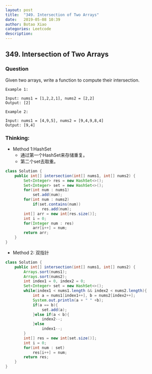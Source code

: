 ```yaml
---
layout: post
title:  "349. Intersection of Two Arrays"
date:   2019-05-08 10:39
author: Botao Xiao
categories: Leetcode
description:
---
```

## 349. Intersection of Two Arrays

### Question
Given two arrays, write a function to compute their intersection.

```
Example 1:

Input: nums1 = [1,2,2,1], nums2 = [2,2]
Output: [2]

Example 2:

Input: nums1 = [4,9,5], nums2 = [9,4,9,8,4]
Output: [9,4]
```

### Thinking:
* Method 1:HashSet
	* 通过第一个HashSet来存储重复。
	* 第二个set去取重。

```Java
class Solution {
    public int[] intersection(int[] nums1, int[] nums2) {
        Set<Integer> res = new HashSet<>();
        Set<Integer> set = new HashSet<>();
        for(int num : nums1)
            set.add(num);
        for(int num : nums2)
            if(set.contains(num))
                res.add(num);
        int[] arr = new int[res.size()];
        int i = 0;
        for(Integer num : res)
            arr[i++] = num;
        return arr;
    }
}
```

* Method 2: 双指针

```Java
class Solution {
    public int[] intersection(int[] nums1, int[] nums2) {
        Arrays.sort(nums1);
        Arrays.sort(nums2);
        int index1 = 0, index2 = 0;
        Set<Integer> set = new HashSet<>();
        while(index1 < nums1.length && index2 < nums2.length){
            int a = nums1[index1++], b = nums2[index2++];
            System.out.println(a + " " +b);
            if(a == b){
                set.add(a);
            }else if(a < b){
                index2--;
            }else
                index1--;
        }
        int[] res = new int[set.size()];
        int i = 0;
        for(int num : set)
            res[i++] = num;
        return res;
    }
}
```